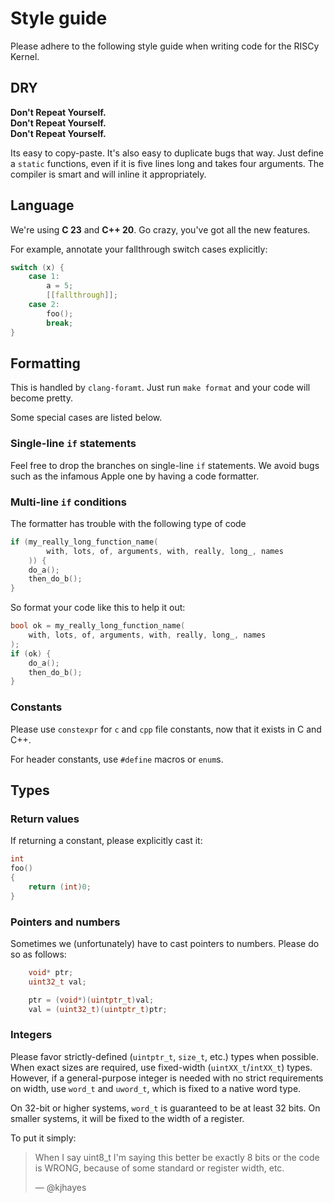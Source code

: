 # Style guide

Please adhere to the following style guide when writing code for the RISCy Kernel.

## DRY

**Don't Repeat Yourself.** <br>
**Don't Repeat Yourself.** <br>
**Don't Repeat Yourself.**

Its easy to copy-paste. It's also easy to duplicate bugs that way. Just define a `static` functions, even if it is five lines long and takes four arguments. 
The compiler is smart and will inline it appropriately.

## Language

We're using **C 23** and **C++ 20**. Go crazy, you've got all the new features.

For example, annotate your fallthrough switch cases explicitly:
```c
switch (x) {
    case 1:
        a = 5;
        [[fallthrough]];
    case 2:
        foo();
        break;
}
```

## Formatting

This is handled by `clang-foramt`. Just run `make format` and your code will become pretty.

Some special cases are listed below.

### Single-line `if` statements

Feel free to drop the branches on single-line `if` statements. We avoid bugs such as the infamous
Apple one by having a code formatter.

### Multi-line `if` conditions

The formatter has trouble with the following type of code

```c
if (my_really_long_function_name(
        with, lots, of, arguments, with, really, long_, names
    )) {
    do_a();
    then_do_b();
}
```

So format your code like this to help it out:
```c
bool ok = my_really_long_function_name(
    with, lots, of, arguments, with, really, long_, names
);
if (ok) {
    do_a();
    then_do_b();
}
```

### Constants

Please use `constexpr` for `c` and `cpp` file constants, now that it exists in C and C++.

For header constants, use `#define` macros or `enum`s.

## Types

### Return values

If returning a constant, please explicitly cast it:
```c
int
foo()
{
    return (int)0;
}
```

### Pointers and numbers

Sometimes we (unfortunately) have to cast pointers to numbers. Please do so as follows:

```c
    void* ptr;
    uint32_t val;

    ptr = (void*)(uintptr_t)val;
    val = (uint32_t)(uintptr_t)ptr;
```

### Integers

Please favor strictly-defined (`uintptr_t`, `size_t`, etc.) types when possible. When exact sizes are required, use fixed-width (`uintXX_t`/`intXX_t`) types.
However, if a general-purpose integer is needed with no strict requirements on width, use `word_t` and `uword_t`, which is fixed to a native
word type.

On 32-bit or higher systems, `word_t` is guaranteed to be at least 32 bits. On smaller systems, it will be fixed to the width of a register.

To put it simply:
> When I say uint8_t I'm saying this better be exactly 8 bits or the code is WRONG, because of some standard or register width, etc.
>
> — @kjhayes

